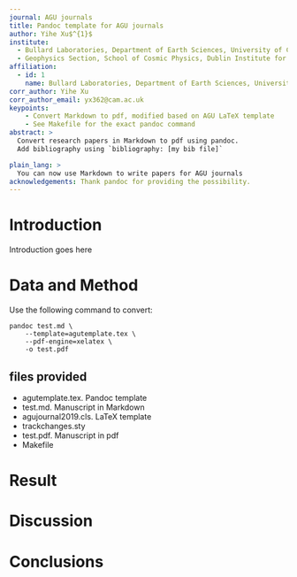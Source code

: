 ```yaml
---
journal: AGU journals
title: Pandoc template for AGU journals
author: Yihe Xu$^{1}$
institute:
  - Bullard Laboratories, Department of Earth Sciences, University of Cambridge
  - Geophysics Section, School of Cosmic Physics, Dublin Institute for Advanced Studies
affiliation:
  - id: 1
    name: Bullard Laboratories, Department of Earth Sciences, University of Cambridge
corr_author: Yihe Xu
corr_author_email: yx362@cam.ac.uk
keypoints:
	- Convert Markdown to pdf, modified based on AGU LaTeX template
	- See Makefile for the exact pandoc command
abstract: >
  Convert research papers in Markdown to pdf using pandoc.
  Add bibliography using `bibliography: [my bib file]`

plain_lang: > 
  You can now use Markdown to write papers for AGU journals
acknowledgements: Thank pandoc for providing the possibility.
---
```

# Introduction

Introduction goes here

# Data and Method

Use the following command to convert: 
```
pandoc test.md \
	--template=agutemplate.tex \
	--pdf-engine=xelatex \
	-o test.pdf
```

## files provided
* agutemplate.tex. Pandoc template
* test.md. Manuscript in Markdown
* agujournal2019.cls. LaTeX template
* trackchanges.sty
* test.pdf. Manuscript in pdf
* Makefile


# Result

# Discussion

# Conclusions


